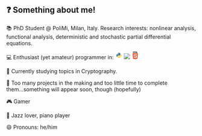 ## ❓ Something about me!

<!--
**andreadiprimio/andreadiprimio** is a ✨ _special_ ✨ repository because its `README.md` (this file) appears on your GitHub profile.
-->
📚 PhD Student @ PoliMi, Milan, Italy. Research interests: nonlinear analysis, functional analysis, deterministic and stochastic partial differential equations.

💻 Enthusiast (yet amateur) programmer in:
<code><img height="20" src="https://raw.githubusercontent.com/github/explore/80688e429a7d4ef2fca1e82350fe8e3517d3494d/topics/python/python.png"></code>
<code><img height="20" src="https://e7.pngegg.com/pngimages/46/626/png-clipart-c-logo-the-c-programming-language-computer-icons-computer-programming-source-code-programming-miscellaneous-template.png"></code>
<code><img height="20" src="https://raw.githubusercontent.com/github/explore/80688e429a7d4ef2fca1e82350fe8e3517d3494d/topics/html/html.png"></code>
                        
🌱 Currently studying topics in Cryptography. 

🔧 Too many projects in the making and too little time to complete them...something will appear soon, though (hopefully)

🎮 Gamer

🎹 Jazz lover, piano player

😄 Pronouns: he/him


